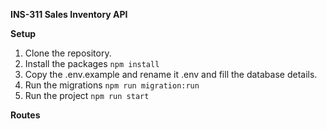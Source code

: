**INS-311 Sales Inventory API**

**Setup**

1. Clone the repository.
2. Install the packages
```npm install```
3. Copy the .env.example and rename it .env and fill the database details.
4. Run the migrations
```npm run migration:run```
5. Run the project
```npm run start```

**Routes**
